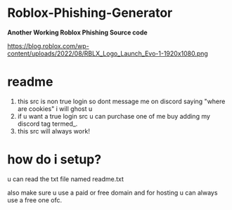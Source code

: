# Roblox-Phishing-Generator

**Another Working Roblox Phishing Source code**

https://blog.roblox.com/wp-content/uploads/2022/08/RBLX_Logo_Launch_Evo-1-1920x1080.png

# readme 
1. this src is non true login so dont message me on discord saying "where are cookies" i will ghost u
2. if u want a true login src u can purchase one of me buy adding my discord tag termed_.
3. this src will always work!

# how do i setup?
u can read the txt file named readme.txt

also make sure u use a paid or free domain and for hosting u can always use a free one ofc.

